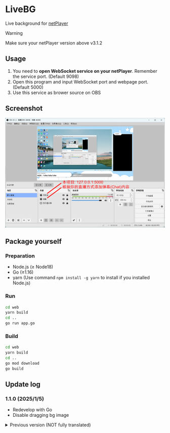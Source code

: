 # LiveBG

Live background for [netPlayer](https://github.com/Zhoucheng133/netPlayer-Next)

> [!WARNING]
> Make sure your netPlayer version above v3.1.2

## Usage

1. You need to **open WebSocket service on your netPlayer**. Remember the service port. (Default 9098)
2. Open this program and input WebSocket port and webpage port. (Default 5000)
3. Use this service as brower source on OBS

## Screenshot

![Screenshot](other/demo.png)

## Package yourself

### Preparation
- Node.js (≥ Node18)
- Go (≥1.16)
- yarn (Use command `npm install -g yarn` to install if you installed Node.js)

### Run
```bash
cd web
yarn build
cd ..
go run app.go
```

### Build

```bash
cd web
yarn build
cd ..
go mod download
go build
```


## Update log


### 1.1.0 (2025/1/5)
- Redevelop with Go
- Disable dragging bg image

<details>
<summary>Previous version (NOT fully translated)</summary>

### 1.0.4 (2024/12/26)
- 添加手动输入服务地址的功能

### 1.0.3 (2024/12/2)
- 添加主动请求数据的功能

### 1.0.2 (2024/7/21)
- 注意 ⚠️ 这个版本开始不再兼容低于v3.1.2版本的netPlayer
- 适配新版本的netPlayer
- 可以自定义ws服务端口

### 1.0.1 (2024/6/24)
- 修复一个布局问题

### 1.0.0 (2024/6/24)
- 第一个版本

</details>
